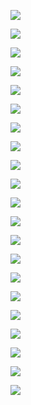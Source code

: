 ![](assets/2022-04-12-09-43-39-image.png)

![](assets/2022-04-12-09-45-51-image.png)

![](assets/2022-04-12-09-47-01-image.png)

![](assets/2022-04-12-09-47-49-image.png)

![](assets/2022-04-12-09-49-39-image.png)

![](assets/2022-04-12-09-51-08-image.png)

![](assets/2022-04-12-09-53-27-image.png)

![](assets/2022-04-12-09-54-26-image.png)

![](assets/2022-04-12-09-56-45-image.png)

![](assets/2022-04-12-09-58-17-image.png)

![](assets/2022-04-12-09-59-43-image.png)

![](assets/2022-04-12-10-00-42-image.png)

![](assets/2022-04-12-10-01-31-image.png)

![](assets/2022-04-12-10-04-39-image.png)

![](assets/2022-04-12-10-04-54-image.png)

![](assets/2022-04-12-10-06-20-image.png)

![](assets/2022-04-12-10-06-39-image.png)

![](assets/2022-04-12-10-08-00-image.png)

![](assets/2022-04-12-10-09-35-image.png)

![](assets/2022-04-12-10-10-22-image.png)

![](assets/2022-04-12-10-10-50-image.png)



